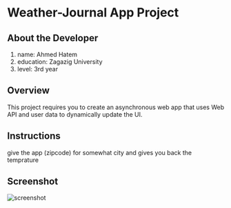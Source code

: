 # Weather-Journal App Project

## About the Developer
1. name: Ahmed Hatem
2. education: Zagazig University
3. level: 3rd year

## Overview
This project requires you to create an asynchronous web app that uses Web API and user data to dynamically update the UI. 

## Instructions
give the app (zipcode) for somewhat city and gives you back the temprature 

## Screenshot
![screenshot](https://i.ibb.co/F67FdQ9/Weather-Journal.png)
